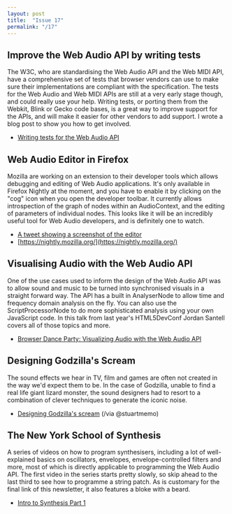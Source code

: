 ```yaml
---
layout: post
title:  "Issue 17"
permalink: "/17"
---
```


## Improve the Web Audio API by writing tests ##

The W3C, who are standardising the Web Audio API and the Web MIDI API,
have a comprehensive set of tests that browser vendors can use to make
sure their implementations are compliant with the specification. The
tests for the Web Audio and Web MIDI APIs are still at a very early
stage though, and could really use your help. Writing tests, or
porting them from the Webkit, Blink or Gecko code bases, is a great
way to improve support for the APIs, and will make it easier for other
vendors to add support. I wrote a blog post to show you how to get
involved.

- [Writing tests for the Web Audio API](http://blog.chrislowis.co.uk/2014/04/30/testing-web-audio.html)

## Web Audio Editor in Firefox ##

Mozilla are working on an extension to their developer tools which
allows debugging and editing of Web Audio applications. It's only
available in Firefox Nightly at the moment, and you have to enable it
by clicking on the "cog" icon when you open the developer toolbar. It
currently allows introspection of the graph of nodes within an
AudioContext, and the editing of parameters of individual nodes. This
looks like it will be an incredibly useful tool for Web Audio
developers, and is definitely one to watch.

- [A tweet showing a screenshot of the editor](https://twitter.com/f12devtools/status/459204549895782400/photo/1)
- [https://nightly.mozilla.org/](https://nightly.mozilla.org/)

## Visualising Audio with the Web Audio API ##

One of the use cases used to inform the design of the Web Audio API
was to allow sound and music to be turned into synchronised visuals in
a straight forward way. The API has a built in AnalyserNode to allow
time and frequency domain analysis on the fly. You can also use the
ScriptProcessorNode to do more sophisticated analysis using your own
JavaScript code. In this talk from last year's HTML5DevConf Jordan
Santell covers all of those topics and more.

- [Browser Dance Party: Visualizing Audio with the Web Audio API](https://www.youtube.com/watch?v=TdgBAhGmoH4)

## Designing Godzilla's Scream ##

The sound effects we hear in TV, film and games are often not created
in the way we'd expect them to be. In the case of Godzilla, unable to
find a real life giant lizard monster, the sound designers had to
resort to a combination of clever techniques to generate the iconic
noise.

- [Designing Godzilla's scream](http://www.wired.com/2014/05/designing-godzillas-scream/) (/via @stuartmemo)

## The New York School of Synthesis ##

A series of videos on how to program synthesisers, including a lot of
well-explained basics on oscillators, envelopes, envelope-controlled
filters and more, most of which is directly applicable to programming
the Web Audio API. The first video in the series starts pretty slowly,
so skip ahead to the last third to see how to programme a string
patch. As is customary for the final link of this newsletter, it also
features a bloke with a beard.

- [Intro to Synthesis Part 1](https://www.youtube.com/watch?v=atvtBE6t48M)
